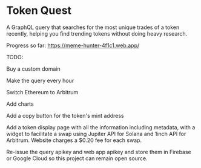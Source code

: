 # Token Quest

A GraphQL query that searches for the most unique trades of a token recently, helping you find trending tokens without doing heavy research.

Progress so far: https://meme-hunter-4f1c1.web.app/

TODO:

Buy a custom domain

Make the query every hour

Switch Ethereum to Arbitrum

Add charts

Add a copy button for the token's mint address

Add a token display page with all the information including metadata, with a widget to facilitate a swap using Jupiter API for Solana and 1inch API for Arbitrum. Website charges a $0.20 fee for each swap.

Re-issue the query apikey and web app apikey and store them in Firebase or Google Cloud so this project can remain open source.
